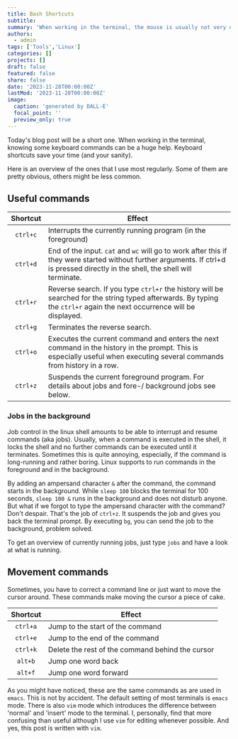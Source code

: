 ```yaml
---
title: Bash Shortcuts
subtitle: 
summary: 'When working in the terminal, the mouse is usually not very useful. Here are a couple of useful shortcuts when working in the terminal.'
authors:
  - admin
tags: ['Tools','Linux']
categories: []
projects: []
draft: false
featured: false
share: false
date: '2023-11-28T00:00:00Z'
lastMod: '2023-11-28T00:00:00Z'
image:
  caption: 'generated by DALL-E'
  focal_point: ''
  preview_only: true
---  
```


Today's blog post will be a short one. 
When working in the terminal, knowing some keyboard commands can be a huge help.
Keyboard shortcuts save your time (and your sanity).

Here is an overview of the ones that I use most regularly. Some of them are pretty obvious, others might be less common.

## Useful commands

| Shortcut | Effect |
|:-------:| ------------------------------|
|`ctrl+c` |Interrupts the currently running program (in the foreground)|
|`ctrl+d`| End of the input.  `cat` and `wc` will go to work after this if they were started without further arguments.  If ctrl+d is pressed directly in the shell, the shell will terminate.|
|`ctrl+r`|Reverse search. If you type `ctrl+r` the history will be searched for the string typed afterwards.  By typing the `ctrl+r` again the next occurrence will be displayed.|
|`ctrl+g`| Terminates the reverse search.|
|`ctrl+o`| Executes the current command and enters the next command in the history in the prompt. This is especially useful when executing several commands from history in a row.|
|`ctrl+z`| Suspends the current foreground program. For details about jobs and fore-/ background jobs see below.|

### Jobs in the background
Job control in the linux shell amounts to be able to interrupt and resume commands (aka jobs).
Usually, when a command is executed in the shell, it locks the shell and no further commands can be executed until it terminates.
Sometimes this is quite annoying, especially, if the command is long-running and rather boring.
Linux supports to run commands in the foreground and in the background.

By adding an ampersand character `&` after the command, the command starts in the background.
While `sleep 100` blocks the terminal for 100 seconds, `sleep 100 &` runs in the background and does not disturb anyone.
But what if we forgot to type the ampersand character with the command?
Don't despair. That's the job of `ctrl+z`. It suspends the job and gives you back the terminal prompt.
By executing `bg`, you can send the job to the background, problem solved.

To get an overview of currently running jobs, just type `jobs` and have a look at what is running.

## Movement commands
Sometimes, you have to correct a command line or just want to move the cursor around.
These commands make moving the cursor a piece of cake.

| Shortcut | Effect |
|:-------:| ------------------------------|
|`ctrl+a`|Jump to the start of the command|
|`ctrl+e`|Jump to the end of the command|
|`ctrl+k`|Delete the rest of the command behind the cursor|
|`alt+b`|Jump one word back|
|`alt+f`|Jump one word forward|

As you might have noticed, these are the same commands as are used in `emacs`. 
This is not by accident. 
The default setting of most terminals is `emacs` mode.
There is also `vim` mode which introduces the difference between 'normal' and 'insert' mode to the terminal.
I, personally, find that more confusing than useful although I use `vim` for editing whenever possible.
And yes, this post is written with `vim`.